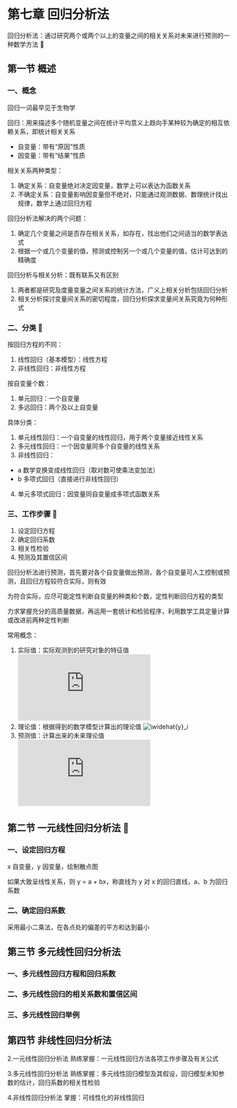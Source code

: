 # 第七章 回归分析法

回归分析法：通过研究两个或两个以上的变量之间的相关关系对未来进行预测的一种数学方法 🎯

## 第一节 概述

### 一、概念

回归一词最早见于生物学

回归：用来描述多个随机变量之间在统计平均意义上趋向手某种较为确定的相互依赖关系，即统计相关关系

- 自变量：带有“原因”性质
- 因变量：带有“结果”性质

相关关系两种类型：

1. 确定关系：自变量绝对决定因变量，数学上可以表达为函数关系
2. 不确定关系：自变量影响因变量但不绝对，只能通过观测数据、数理统计找出规律，数学上通过回归方程

回归分析法解决的两个问题：

1. 确定几个变量之间是否存在相关关系，如存在，找出他们之间适当的数学表达式
2. 根据一个或几个变量的值，预测或控制另一个或几个变量的值，估计可达到的精确度

回归分析与相关分析：既有联系又有区别

1. 两者都是研究及度量变量之间关系的统计方法，广义上相关分析包括回归分析
2. 相关分析探讨变量间关系的密切程度，回归分析探求变量间关系究竟为何种形式

### 二、分类 🎯

按回归方程的不同：

1. 线性回归（基本模型）：线性方程
2. 非线性回归：非线性方程

按自变量个数：

1. 单元回归：一个自变量
2. 多远回归：两个及以上自变量

具体分类：

1. 单元线性回归：一个自变量的线性回归，用于两个变量接近线性关系
2. 多元线性回归：一个因变量同多个自变量的线性关系
3. 非线性回归：
  - a 数学变换变成线性回归（取对数可使乘法变加法）
  - b 多项式回归（直接进行非线性回归）
4. 单元多项式回归：因变量同自变量成多项式函数关系

### 三、工作步骤 🎯

1. 设定回归方程
2. 确定回归系数
3. 相关性检验
4. 预测及其置信区间

回归分析法进行预测，首先要对各个自变量做出预测，各个自变量可人工控制或预测，且回归方程较符合实际，则有效

为符合实际，应尽可能定性判断自变量的种类和个数，定性判断回归方程的类型

力求掌握充分的高质量数据，再运用一套统计和检验程序，利用数学工具定量计算或改进前两种定性判断

常用概念：

1. 实际值：实际观测到的研究对象的特征值 ![y_i](https://latex.codecogs.com/gif.latex?y_i)
2. 理论值：根据得到的数学模型计算出的理论值 ![\widehat{y}_i](https://latex.codecogs.com/gif.latex?\widehat{y}_i)
3. 预测值：计算出来的未来理论值 ![y_0](https://latex.codecogs.com/gif.latex?y_0)

## 第二节 一元线性回归分析法 🎯

### 一、设定回归方程

x 自变量，y 因变量，绘制散点图

如果大致呈线性关系，则 y = a + bx，称直线为 y 对 x 的回归直线，a、b 为回归系数

### 二、确定回归系数

采用最小二乘法，在各点处的偏差的平方和达到最小

## 第三节 多元线性回归分析法

### 一、多元线性回归方程和回归系数

### 二、多元线性回归的相关系数和置信区间

### 三、多元线性回归举例

## 第四节 非线性回归分析法






2.一元线性回归分析法
熟练掌握：一元线性回归方法各项工作步骤及有关公式

3.多元线性回归分析法
熟练掌握：多元线性回归模型及其假设，回归模型未知参数的估计，回归系数的相关性检验

4.非线性回归分析法
掌握：可线性化的非线性回归
